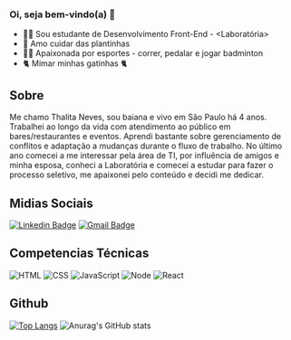### Oi, seja bem-vindo(a) &#127803;

- 👩‍🎓 Sou estudante de Desenvolvimento Front-End - <Laboratória>
- 🌿 Amo cuidar das plantinhas
- 🏃‍♀️ Apaixonada por esportes - correr, pedalar e jogar badminton 
- 🐈 Mimar minhas gatinhas 🐈



## Sobre

Me chamo Thalita Neves, sou baiana e vivo em São Paulo há 4 anos. Trabalhei ao longo da vida com atendimento ao público em bares/restaurantes e eventos. Aprendi bastante sobre gerenciamento de conflitos e adaptação a mudanças durante o fluxo de trabalho. No último ano comecei a me interessar pela área de TI, por influência de amigos e minha esposa, conheci a Laboratória e comecei a estudar para fazer o processo seletivo, me apaixonei pelo conteúdo e decidi me dedicar. 



## Midias Sociais

[![Linkedin Badge](https://ik.imagekit.io/ThalitaNeves95/1727490_linkedin_social_media_job_network_icon__2__UgqTD_eje.png?updatedAt=1629484874968=https://www.linkedin.com/in/thalitanevesdesouza/)](https://www.linkedin.com/in/thalitanevesdesouza/)     [![Gmail Badge](https://ik.imagekit.io/ThalitaNeves95/1873613_contact_email_message_letter_media_icon_9tM9UYXvZ.png?updatedAt=1629484622075&link=mailto:thalita.neves24@)](mailto:thalita.neves24@gmail.com)



## Competencias Técnicas
![HTML](https://ik.imagekit.io/ThalitaNeves95/html_-Agtkrj-0.png?updatedAt=1629486797625)
![CSS](https://ik.imagekit.io/ThalitaNeves95/css_1jHkLSNX6.png?updatedAt=1629486797935)
![JavaScript](https://ik.imagekit.io/ThalitaNeves95/js_eUSE75APNJp3.png?updatedAt=1629486797451)
![Node](https://ik.imagekit.io/ThalitaNeves95/node_t-OsiZgdI.png?updatedAt=1629486797453)
![React](https://ik.imagekit.io/ThalitaNeves95/react_PNIGht3Vl.png?updatedAt=1629486797445)



## Github

[![Top Langs](https://github-readme-stats.vercel.app/api/top-langs/?username=ThalitaNeves95&theme=react&show_icons=true)](https://github.com/ThalitaNeves95) ![Anurag's GitHub stats](https://github-readme-stats.vercel.app/api?username=ThalitaNeves95&theme=react&show_icons=true)


